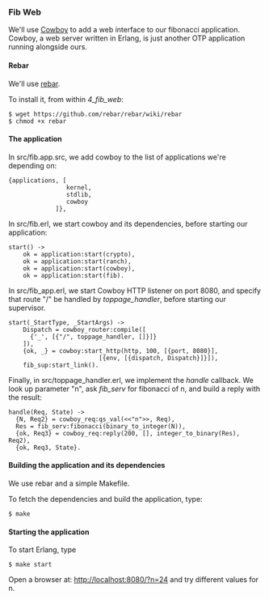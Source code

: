 ### Fib Web

We'll use [Cowboy](https://github.com/extend/cowboy) to add a web interface to our fibonacci application. Cowboy, a web server written in Erlang, is just another OTP application running alongside ours. 

#### Rebar

We'll use [rebar](https://github.com/basho/rebar).

To install it, from within *4_fib_web*:

    $ wget https://github.com/rebar/rebar/wiki/rebar
    $ chmod +x rebar 

#### The application

In src/fib.app.src, we add cowboy to the list of applications we're depending on:

    {applications, [
                    kernel,
                    stdlib,
                    cowboy
                 ]},

In src/fib.erl, we start cowboy and its dependencies, before starting our application: 

    start() ->
        ok = application:start(crypto),
        ok = application:start(ranch),
        ok = application:start(cowboy),
        ok = application:start(fib).


In src/fib_app.erl, we start Cowboy HTTP listener on port 8080,
and specify that route "/" be handled by *toppage_handler*, before starting our supervisor.

    start(_StartType, _StartArgs) ->
        Dispatch = cowboy_router:compile([
          {'_', [{"/", toppage_handler, []}]}
        ]),
        {ok, _} = cowboy:start_http(http, 100, [{port, 8080}], 
                             [{env, [{dispatch, Dispatch}]}]),
        fib_sup:start_link().

Finally, in src/toppage_handler.erl, we implement the *handle* callback. We look up parameter "n", ask *fib_serv* for fibonacci of n, and build a reply with the result:

    handle(Req, State) ->
      {N, Req2} = cowboy_req:qs_val(<<"n">>, Req),
      Res = fib_serv:fibonacci(binary_to_integer(N)),
      {ok, Req3} = cowboy_req:reply(200, [], integer_to_binary(Res), Req2),
      {ok, Req3, State}.

#### Building the application and its dependencies

We use rebar and a simple Makefile. 

To fetch the dependencies and build the application, type:

    $ make 

#### Starting the application

To start Erlang, type

    $ make start
    
Open a browser at: [http://localhost:8080/?n=24](http://localhost:8080/?n=24) and try different values for n.

